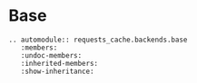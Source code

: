 # Base
```{eval-rst}
.. automodule:: requests_cache.backends.base
   :members:
   :undoc-members:
   :inherited-members:
   :show-inheritance:
```